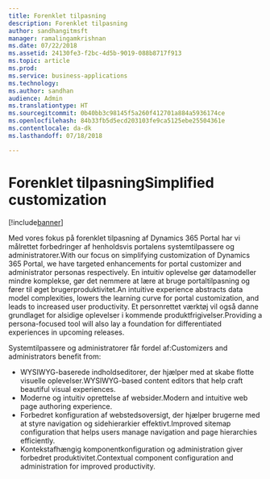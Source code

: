 ```yaml
---
title: Forenklet tilpasning
description: Forenklet tilpasning
author: sandhangitmsft
manager: ramalingamkrishnan
ms.date: 07/22/2018
ms.assetid: 24130fe3-f2bc-4d5b-9019-088b8717f913
ms.topic: article
ms.prod: 
ms.service: business-applications
ms.technology: 
ms.author: sandhan
audience: Admin
ms.translationtype: HT
ms.sourcegitcommit: 0b40bb3c98145f5a260f412701a884a5936174ce
ms.openlocfilehash: 84b33fb5d5ecd203103fe9ca5125ebe25504361e
ms.contentlocale: da-dk
ms.lasthandoff: 07/18/2018

---
```

#  <a name="simplified-customization"></a><span data-ttu-id="7e10c-103">Forenklet tilpasning</span><span class="sxs-lookup"><span data-stu-id="7e10c-103">Simplified customization</span></span>

[!include[banner](../../../includes/banner.md)]


<span data-ttu-id="7e10c-104">Med vores fokus på forenklet tilpasning af Dynamics 365 Portal har vi målrettet forbedringer af henholdsvis portalens systemtilpassere og administratorer.</span><span class="sxs-lookup"><span data-stu-id="7e10c-104">With our focus on simplifying customization of Dynamics 365 Portal, we have targeted enhancements for portal customizer and administrator personas respectively.</span></span> <span data-ttu-id="7e10c-105">En intuitiv oplevelse gør datamodeller mindre komplekse, gør det nemmere at lære at bruge portaltilpasning og fører til øget brugerproduktivitet.</span><span class="sxs-lookup"><span data-stu-id="7e10c-105">An intuitive experience abstracts data model complexities, lowers the learning curve for portal customization, and leads to increased user productivity.</span></span> <span data-ttu-id="7e10c-106">Et personrettet værktøj vil også danne grundlaget for alsidige oplevelser i kommende produktfrigivelser.</span><span class="sxs-lookup"><span data-stu-id="7e10c-106">Providing a persona-focused tool will also lay a foundation for differentiated experiences in upcoming releases.</span></span>

<span data-ttu-id="7e10c-107">Systemtilpassere og administratorer får fordel af:</span><span class="sxs-lookup"><span data-stu-id="7e10c-107">Customizers and administrators benefit from:</span></span>

- <span data-ttu-id="7e10c-108">WYSIWYG-baserede indholdseditorer, der hjælper med at skabe flotte visuelle oplevelser.</span><span class="sxs-lookup"><span data-stu-id="7e10c-108">WYSIWYG-based content editors that help craft beautiful visual experiences.</span></span>  
- <span data-ttu-id="7e10c-109">Moderne og intuitiv oprettelse af websider.</span><span class="sxs-lookup"><span data-stu-id="7e10c-109">Modern and intuitive web page authoring experience.</span></span>
- <span data-ttu-id="7e10c-110">Forbedret konfiguration af webstedsoversigt, der hjælper brugerne med at styre navigation og sidehierarkier effektivt.</span><span class="sxs-lookup"><span data-stu-id="7e10c-110">Improved sitemap configuration that helps users manage navigation and page hierarchies efficiently.</span></span>    
- <span data-ttu-id="7e10c-111">Kontekstafhængig komponentkonfiguration og administration giver forbedret produktivitet.</span><span class="sxs-lookup"><span data-stu-id="7e10c-111">Contextual component configuration and administration for improved productivity.</span></span>

<!--
### Who uses this feature
This feature is intended for users who customize and manage portals.
## Status
### Development status
In development
#### Target timeframe
October 2018 or later
### Availability
Cloud
### Regional availability
Global
-->


